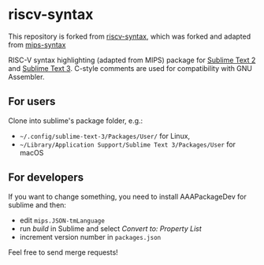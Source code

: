 riscv-syntax
===========
This repository is forked from [riscv-syntax](https://github.com/Andreymazepas/riscv-syntax), which was forked and adapted from [mips-syntax](https://github.com/contradictioned/mips-syntax)

RISC-V syntax highlighting (adapted from MIPS) package for [Sublime Text 2](https://www.sublimetext.com/) and [Sublime Text 3](https://www.sublimetext.com/3).
C-style comments are used for compatibility with GNU Assembler.

For users
---------
Clone into sublime's package folder, e.g.:
- `~/.config/sublime-text-3/Packages/User/` for Linux,
- `~/Library/Application Support/Sublime Text 3/Packages/User` for macOS

For developers
--------------

If you want to change something, you need to install AAAPackageDev for sublime and then:

* edit `mips.JSON-tmLanguage`
* run *build* in Sublime and select *Convert to: Property List*
* increment version number in `packages.json`

Feel free to send merge requests!
